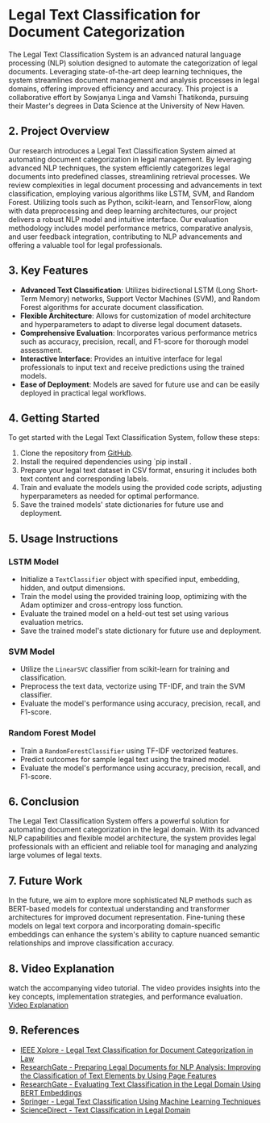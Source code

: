 # Legal Text Classification for Document Categorization 


The Legal Text Classification System is an advanced natural language processing (NLP) solution designed to automate the categorization of legal documents. Leveraging state-of-the-art deep learning techniques, the system streamlines document management and analysis processes in legal domains, offering improved efficiency and accuracy. This project is a collaborative effort by Sowjanya Linga and Vamshi Thatikonda, pursuing their Master's degrees in Data Science at the University of New Haven.

## 2. Project Overview
Our research introduces a Legal Text Classification System aimed at automating document categorization in legal management. By leveraging advanced NLP techniques, the system efficiently categorizes legal documents into predefined classes, streamlining retrieval processes. We review complexities in legal document processing and advancements in text classification, employing various algorithms like LSTM, SVM, and Random Forest. Utilizing tools such as Python, scikit-learn, and TensorFlow, along with data preprocessing and deep learning architectures, our project delivers a robust NLP model and intuitive interface. Our evaluation methodology includes model performance metrics, comparative analysis, and user feedback integration, contributing to NLP advancements and offering a valuable tool for legal professionals.

## 3. Key Features
- **Advanced Text Classification**: Utilizes bidirectional LSTM (Long Short-Term Memory) networks, Support Vector Machines (SVM), and Random Forest algorithms for accurate document classification.
- **Flexible Architecture**: Allows for customization of model architecture and hyperparameters to adapt to diverse legal document datasets.
- **Comprehensive Evaluation**: Incorporates various performance metrics such as accuracy, precision, recall, and F1-score for thorough model assessment.
- **Interactive Interface**: Provides an intuitive interface for legal professionals to input text and receive predictions using the trained models.
- **Ease of Deployment**: Models are saved for future use and can be easily deployed in practical legal workflows.

## 4. Getting Started
To get started with the Legal Text Classification System, follow these steps:
1. Clone the repository from [GitHub](https://github.com/SowjanyaLinga/NLP_Project).
2. Install the required dependencies using `pip install .
3. Prepare your legal text dataset in CSV format, ensuring it includes both text content and corresponding labels.
4. Train and evaluate the models using the provided code scripts, adjusting hyperparameters as needed for optimal performance.
5. Save the trained models' state dictionaries for future use and deployment.

## 5. Usage Instructions
### LSTM Model
- Initialize a `TextClassifier` object with specified input, embedding, hidden, and output dimensions.
- Train the model using the provided training loop, optimizing with the Adam optimizer and cross-entropy loss function.
- Evaluate the trained model on a held-out test set using various evaluation metrics.
- Save the trained model's state dictionary for future use and deployment.

### SVM Model
- Utilize the `LinearSVC` classifier from scikit-learn for training and classification.
- Preprocess the text data, vectorize using TF-IDF, and train the SVM classifier.
- Evaluate the model's performance using accuracy, precision, recall, and F1-score.

### Random Forest Model
- Train a `RandomForestClassifier` using TF-IDF vectorized features.
- Predict outcomes for sample legal text using the trained model.
- Evaluate the model's performance using accuracy, precision, recall, and F1-score.

## 6. Conclusion
The Legal Text Classification System offers a powerful solution for automating document categorization in the legal domain. With its advanced NLP capabilities and flexible model architecture, the system provides legal professionals with an efficient and reliable tool for managing and analyzing large volumes of legal texts.

## 7. Future Work
In the future, we aim to explore more sophisticated NLP methods such as BERT-based models for contextual understanding and transformer architectures for improved document representation. Fine-tuning these models on legal text corpora and incorporating domain-specific embeddings can enhance the system's ability to capture nuanced semantic relationships and improve classification accuracy.

## 8. Video Explanation
watch the accompanying video tutorial. 
The video provides insights into the key concepts, implementation strategies, and performance evaluation.
[Video Explanation](https://youtu.be/qOqGKSXeNCE)

## 9. References
- [IEEE Xplore - Legal Text Classification for Document Categorization in Law](https://ieeexplore.ieee.org/document/9207211)
- [ResearchGate - Preparing Legal Documents for NLP Analysis: Improving the Classification of Text Elements by Using Page Features](https://www.researchgate.net/publication/358028171_Preparing_Legal_Documents_for_NLP_Analysis_Improving_the_Classification_of_Text_Elements_by_Using_Page_Features)
- [ResearchGate - Evaluating Text Classification in the Legal Domain Using BERT Embeddings](https://www.researchgate.net/publication/375654387_Evaluating_Text_Classification_in_the_Legal_Domain_Using_BERT_Embeddings)
- [Springer - Legal Text Classification Using Machine Learning Techniques](https://link.springer.com/chapter/10.1007/978-981-99-8181-6_9)
- [ScienceDirect - Text Classification in Legal Domain](https://www.sciencedirect.com/science/article/abs/pii/S0306457321002764)


